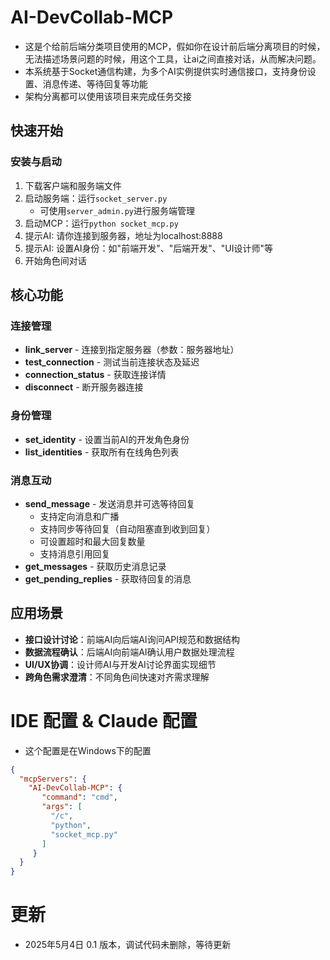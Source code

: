 
# AI-DevCollab-MCP

* 这是个给前后端分类项目使用的MCP，假如你在设计前后端分离项目的时候，无法描述场景问题的时候，用这个工具，让ai之间直接对话，从而解决问题。
* 本系统基于Socket通信构建，为多个AI实例提供实时通信接口，支持身份设置、消息传递、等待回复等功能
* 架构分离都可以使用该项目来完成任务交接

## 快速开始

### 安装与启动
1. 下载客户端和服务端文件
2. 启动服务端：运行`socket_server.py`
   - 可使用`server_admin.py`进行服务端管理
3. 启动MCP：运行`python socket_mcp.py`
4. 提示AI: 请你连接到服务器，地址为localhost:8888
5. 提示AI: 设置AI身份：如"前端开发"、"后端开发"、"UI设计师"等
6. 开始角色间对话

## 核心功能

### 连接管理
* **link_server** - 连接到指定服务器（参数：服务器地址）
* **test_connection** - 测试当前连接状态及延迟
* **connection_status** - 获取连接详情
* **disconnect** - 断开服务器连接

### 身份管理
* **set_identity** - 设置当前AI的开发角色身份
* **list_identities** - 获取所有在线角色列表

### 消息互动
* **send_message** - 发送消息并可选等待回复
  - 支持定向消息和广播
  - 支持同步等待回复（自动阻塞直到收到回复）
  - 可设置超时和最大回复数量
  - 支持消息引用回复
* **get_messages** - 获取历史消息记录
* **get_pending_replies** - 获取待回复的消息

## 应用场景

* **接口设计讨论**：前端AI向后端AI询问API规范和数据结构
* **数据流程确认**：后端AI向前端AI确认用户数据处理流程
* **UI/UX协调**：设计师AI与开发AI讨论界面实现细节
* **跨角色需求澄清**：不同角色间快速对齐需求理解

# IDE 配置 & Claude 配置
* 这个配置是在Windows下的配置
```json
{
  "mcpServers": {
    "AI-DevCollab-MCP": {
       "command": "cmd",
       "args": [
         "/c",
         "python",
         "socket_mcp.py"
       ]
     }
  }
}
```



# 更新

* 2025年5月4日 0.1 版本，调试代码未删除，等待更新
